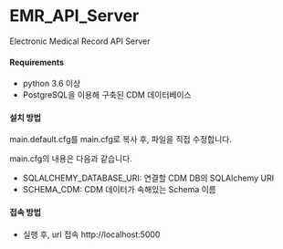 # EMR_API_Server
Electronic Medical Record API Server

#### Requirements
* python 3.6 이상
* PostgreSQL을 이용해 구축된 CDM 데이터베이스

#### 설치 방법

main.default.cfg를 main.cfg로 복사 후, 파일을 직접 수정합니다.

main.cfg의 내용은 다음과 같습니다.

* SQLALCHEMY_DATABASE_URI: 연결할 CDM DB의 SQLAlchemy URI
* SCHEMA_CDM: CDM 데이터가 속해있는 Schema 이름

#### 접속 방법

* 실행 후, url 접속
 http://localhost:5000
